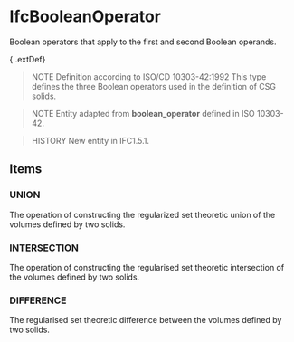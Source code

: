 # IfcBooleanOperator

Boolean operators that apply to the first and second Boolean operands.<!-- end of definition -->

{ .extDef}
> NOTE Definition according to ISO/CD 10303-42:1992
> This type defines the three Boolean operators used in the definition of CSG solids.

> NOTE Entity adapted from **boolean_operator** defined in ISO 10303-42.

> HISTORY New entity in IFC1.5.1.

## Items

### UNION
The operation of constructing the regularized set theoretic union of the volumes defined by two solids.

### INTERSECTION
The operation of constructing the regularised set theoretic intersection of the volumes defined by two solids.

### DIFFERENCE
The regularised set theoretic difference between the volumes defined by two solids.
